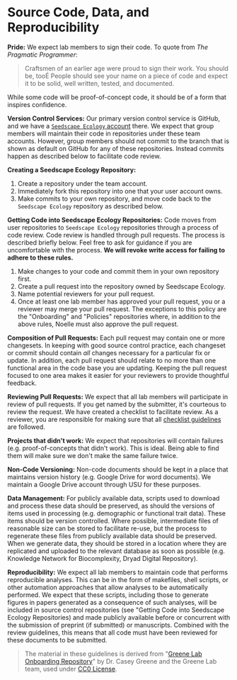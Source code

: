 # Source Code, Data, and Reproducibility

**Pride:** We expect lab members to sign their code.
To quote from _The Pragmatic Programmer_:

> Craftsmen of an earlier age were proud to sign their work.
You should be, tooÉ
People should see your name on a piece of code and expect it to be solid, well written, tested, and documented.

While some code will be proof-of-concept code, it should be of a form that inspires confidence.

**Version Control Services:** Our primary version control service is GitHub, and we have a [`Seedscape Ecology` account](https://github.com/SeedscapeEcology) there.
We expect that group members will maintain their code in repositories under these team accounts.
However, group members should not commit to the branch that is shown as default on GitHub for any of these repositories.
Instead commits happen as described below to facilitate code review.

**Creating a Seedscape Ecology Repository:**

1.  Create a repository under the team account.
2.  Immediately fork this repository into one that your user account owns.
3.  Make commits to your own repository, and move code back to the `Seedscape Ecology` repository as described below.

**Getting Code into Seedscape Ecology Repositories:** Code moves from user repositories to `Seedscape Ecology` repositories through a process of code review.
Code review is handled through pull requests.
The process is described briefly below.
Feel free to ask for guidance if you are uncomfortable with the process.
**We will revoke write access for failing to adhere to these rules.**

1.  Make changes to your code and commit them in your own repository first.
2.  Create a pull request into the repository owned by Seedscape Ecology.
3.  Name potential reviewers for your pull request.
4.  Once at least one lab member has approved your pull request, you or a reviewer may merge your pull request.
The exceptions to this policy are the "Onboarding" and "Policies" repositories where, in addition to the above rules, Noelle must also approve the pull request.

**Composition of Pull Requests:** Each pull request may contain one or more changesets.
In keeping with good source control practice, each changeset or commit should contain *all* changes necessary for a particular fix or update.
In addition, each pull request should relate to no more than one functional area in the code base you are updating.
Keeping the pull request focused to one area makes it easier for your reviewers to provide thoughtful feedback.

**Reviewing Pull Requests:** We expect that all lab members will participate in review of pull requests.
If you get named by the submitter, it's courteous to review the request.
We have created a checklist to facilitate review.
As a reviewer, you are responsible for making sure that all [checklist guidelines](https://github.com/SeedscapeEcology/Onboarding/blob/master/code-review-checklist.md) are followed.

**Projects that didn't work:** We expect that repositories will contain failures (e.g. proof-of-concepts that didn't work).
This is ideal.
Being able to find them will make sure we don't make the same failure twice.

**Non-Code Versioning:** Non-code documents should be kept in a place that maintains version history (e.g. Google Drive for word documents).
We maintain a Google Drive account through USU for these purposes.

**Data Management:** For publicly available data, scripts used to download and process these data should be preserved, as should the versions of items used in processing (e.g. demographic or functional trait data).
These items should be version controlled.
Where possible, intermediate files of reasonable size can be stored to facilitate re-use, but the process to regenerate these files from publicly available data should be preserved.
When we generate data, they should be stored in a location where they are replicated and uploaded to the relevant database as soon as possible (e.g. Knowledge Network for Biocomplexity, Dryad Digital Repository).

**Reproducibility:** We expect all lab members to maintain code that performs reproducible analyses.
This can be in the form of makefiles, shell scripts, or other automation approaches that allow analyses to be automatically performed.
We expect that these scripts, including those to generate figures in papers generated as a consequence of such analyses, will be included in source control repositories (see "Getting Code into Seedscape Ecology Repositories) and made publicly available before or concurrent with the submission of preprint (if submitted) or manuscripts.
Combined with the review guidelines, this means that all code must have been reviewed for these documents to be submitted.

> The material in these guidelines is derived from "[Greene Lab Onboarding Repository](https://github.com/greenelab/onboarding)" by Dr. Casey Greene and the Greene Lab team, used under [CC0 License](https://creativecommons.org/publicdomain/zero/1.0/legalcode.txt).



